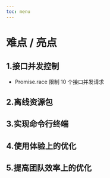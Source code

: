 ```yaml
---
toc: menu
---
```


# 难点 / 亮点

## 1.接口并发控制

- Promise.race 限制 10 个接口并发请求

## 2.离线资源包

## 3.实现命令行终端

## 4.使用体验上的优化

## 5.提高团队效率上的优化

